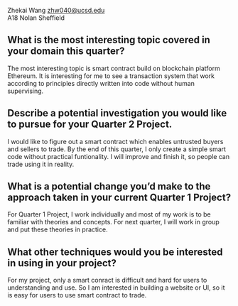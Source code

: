 Zhekai Wang zhw040@ucsd.edu  
A18 Nolan Sheffield  


What is the most interesting topic covered in your domain this quarter?  
---
The most interesting topic is smart contract build on blockchain platform Ethereum. It is interesting for me to see a transaction system that work according to principles directly written into code without human supervising.  

Describe a potential investigation you would like to pursue for your Quarter 2 Project.  
---
I would like to figure out a smart contract which enables untrusted buyers and sellers to trade. By the end of this quarter, I only create a simple smart code without practical funtionality. I will improve and finish it, so people can trade using it in reality.  

What is a potential change you’d make to the approach taken in your current Quarter 1 Project?  
---
For Quarter 1 Project, I work individually and most of my work is to be familiar with theories and concepts. For next quarter, I will work in group and put these theories in practice.  

What other techniques would you be interested in using in your project?  
---
For my project, only a smart conract is difficult and hard for users to understanding and use. So I am interested in building a website or UI, so it is easy for users to use smart contract to trade.  
